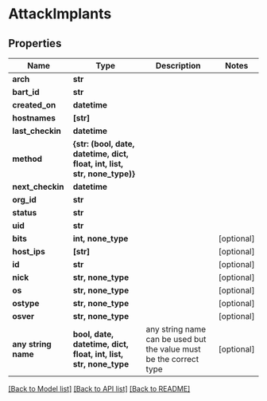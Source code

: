 # AttackImplants


## Properties
Name | Type | Description | Notes
------------ | ------------- | ------------- | -------------
**arch** | **str** |  | 
**bart_id** | **str** |  | 
**created_on** | **datetime** |  | 
**hostnames** | **[str]** |  | 
**last_checkin** | **datetime** |  | 
**method** | **{str: (bool, date, datetime, dict, float, int, list, str, none_type)}** |  | 
**next_checkin** | **datetime** |  | 
**org_id** | **str** |  | 
**status** | **str** |  | 
**uid** | **str** |  | 
**bits** | **int, none_type** |  | [optional] 
**host_ips** | **[str]** |  | [optional] 
**id** | **str** |  | [optional] 
**nick** | **str, none_type** |  | [optional] 
**os** | **str, none_type** |  | [optional] 
**ostype** | **str, none_type** |  | [optional] 
**osver** | **str, none_type** |  | [optional] 
**any string name** | **bool, date, datetime, dict, float, int, list, str, none_type** | any string name can be used but the value must be the correct type | [optional]

[[Back to Model list]](../README.md#documentation-for-models) [[Back to API list]](../README.md#documentation-for-api-endpoints) [[Back to README]](../README.md)


